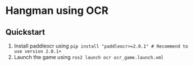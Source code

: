 # Hangman using OCR
## Quickstart
1. Install paddleocr using `pip install "paddleocr>=2.0.1" # Recommend to use version 2.0.1+`
2. Launch the game using `ros2 launch ocr ocr_game.launch.xml`